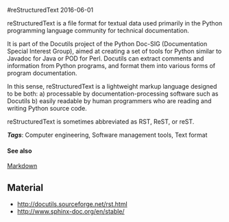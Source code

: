 
#reStructuredText
2016-06-01

reStructuredText is a file format for textual data used primarily in the Python programming language community for technical documentation.

It is part of the Docutils project of the Python Doc-SIG (Documentation Special Interest Group), aimed at creating a set of tools for Python similar to Javadoc for Java or POD for Perl. Docutils can extract comments and information from Python programs, and format them into various forms of program documentation.

In this sense, reStructuredText is a lightweight markup language designed to be both:
a) processable by documentation-processing software such as Docutils
b) easily readable by human programmers who are reading and writing Python source code.

reStructuredText is sometimes abbreviated as RST, ReST, or reST.

***Tags***: Computer engineering, Software management tools, Text format

#### See also
[Markdown](/markdown)
## Material
* http://docutils.sourceforge.net/rst.html
* http://www.sphinx-doc.org/en/stable/


